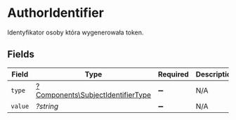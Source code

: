 # AuthorIdentifier

Identyfikator osoby która wygenerowała token.


## Fields

| Field                                                                                 | Type                                                                                  | Required                                                                              | Description                                                                           |
| ------------------------------------------------------------------------------------- | ------------------------------------------------------------------------------------- | ------------------------------------------------------------------------------------- | ------------------------------------------------------------------------------------- |
| `type`                                                                                | [?Components\SubjectIdentifierType](../../Models/Components/SubjectIdentifierType.md) | :heavy_minus_sign:                                                                    | N/A                                                                                   |
| `value`                                                                               | *?string*                                                                             | :heavy_minus_sign:                                                                    | N/A                                                                                   |